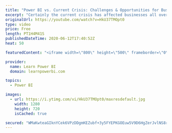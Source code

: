 ```yaml
---
title: "Power BI vs. Current Crisis: Challenges & Opportunities for Businesses and Power BI Professionals"
excerpt: "Certainly the current crisis has affected businesses all over the world. But how can we reframe the current challenges and focus on opportunities. We would hear from Speakers ➔ Positive examples of what's still working ➔ Clients/Businesses that are still moving forward ➔ What Speakers are doing themselves"
originalUrl: https://youtube.com/watch?v=HkU37TMOpt0
type: video
price: Free
length: PT1H4M41S
publishedDateTime: 2020-06-12T17:40:52Z
heat: 50

featuredContent: "<iframe width=\"800\" height=\"500\" frameborder=\"0\" src=\"https://www.youtube.com/embed/HkU37TMOpt0\" allow=\"accelerometer; autoplay; encrypted-media; gyroscope; picture-in-picture\" allowfullscreen></iframe>"

provider:
  name: Learn Power BI
  domain: learnpowerbi.com

topics:
  - Power BI

images:
  - url: https://i.ytimg.com/vi/HkU37TMOpt0/maxresdefault.jpg
    width: 1280
    height: 720
    isCached: true

secured: "WMaKwteaGIknYCek6VPzDDgmKEZubf+3y5FYEPKGOEuw5V9D6HgZerJvlNS8rWV2WBF3wS1wl5Psyzt3iVl/Di5YWYrfXXXhFKjec9CjHRaXZsgEhRGNyxhwZDrHCfJ9NP1I7WL2i6XBXKQF2w+HYXvtpqLJgwHOvzqocFkbbJLBXeQTd0B9uCxB3PXOoaQAdTVhnLptyNQ6ENWdjnrwZgghhutPM0bf5VBZd6wy4r66LAW6rvzWym8h/QeijQ2tAPtigIrDCmbkieGaqDHj6xyaiW1iUSBKKUgj7yt4nE9zGQYqaKgDyzJIp7tQZJvFQ0ymwW4KWIFecSvf+pwUnVRCIl7NmaK5pCqJFieXifTDlQcj3Ac9QjJRMSNIaqmdYv3tkbtZpClix67GLpiphQ==;/5BPDeF6UK+BNC7efna+Aw=="
---
```



